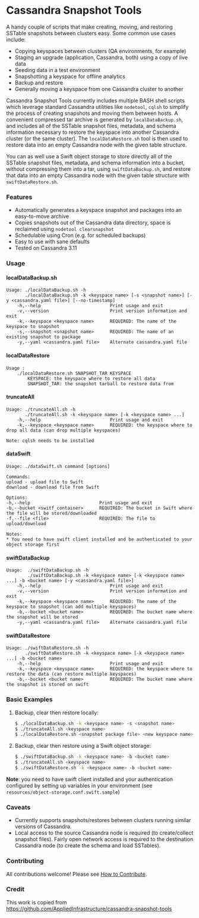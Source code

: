 # Cassandra Snapshot Tools 

A handy couple of scripts that make creating, moving, and restoring SSTable snapshots between clusters easy.  Some common use cases include:
* Copying keyspaces between clusters (QA environments, for example)
* Staging an upgrade (application, Cassandra, both) using a copy of live data
* Seeding data in a test environment
* Snapshotting a keyspace for offline analytics
* Backup and restore
* Generally moving a keyspace from one Cassandra cluster to another

Cassandra Snapshot Tools currently includes multiple BASH shell scripts which leverage standard Cassandra utilities like `nodetool`, `cqlsh` to simplify the process of creating snapshots and moving them between hosts.  A convenient compressed tar archive is generated by `localDataBackup.sh`, and includes all of the SSTable snapshot files, metadata, and schema information necessary to restore the keyspace into another Cassandra cluster (or the same cluster).  The `localDataRestore.sh` tool is then used to restore data into an empty Cassandra node with the given table structure.

You can as well use a Swift object storage to store directly all of the SSTable snapshot files, metadata, and schema information into a bucket, without compressing them into a tar, using `swiftDataBackup.sh`, and restore that data into an empty Cassandra node with the given table structure with `swiftDataRestore.sh`.

### Features
* Automatically generates a keyspace snapshot and packages into an easy-to-move archive
* Copies snapshots out of the Cassandra data directory, space is reclaimed using `nodetool clearsnapshot`
* Schedulable using Cron (e.g. for scheduled backups)
* Easy to use with sane defaults
* Tested on Cassandra 3.11

### Usage
#### localDataBackup.sh

    Usage: ./localDataBackup.sh -h
           ./localDataBackup.sh -k <keyspace name> [-s <snapshot name>] [-y <cassandra.yaml file>] [--no-timestamp]
        -h,--help                          Print usage and exit
        -v,--version                       Print version information and exit
        -k,--keyspace <keyspace name>      REQUIRED: The name of the keyspace to snapshot
        -s,--snapshot <snapshot name>      REQUIRED: The name of an existing snapshot to package
        -y,--yaml <cassandra.yaml file>    Alternate cassandra.yaml file

#### localDataRestore

    Usage : 
        ./localDataRestore.sh SNAPSHOT_TAR KEYSPACE
            KEYSPACE: the keyspace where to restore all data
            SNAPSHOT_TAR: the snapshot tarball to restore data from

#### truncateAll

    Usage: ./truncateAll.sh -h
           ./truncateAll.sh -k <keyspace name> [-k <keyspace name> ...]
        -h,--help                          Print usage and exit
        -k,--keyspace <keyspace name>      REQUIRED: the keyspace where to drop all data (can drop multiple keyspaces)

    Note: cqlsh needs to be installed

#### dataSwift

    Usage: ./dataSwift.sh command [options]

    Commands:
    upload - upload file to Swift
    download - download file from Swift

    Options:
    -h,--help                          Print usage and exit
    -b,--bucket <switf_container>      REQUIRED: The bucket in Swift where the file will be stored/downloaded
    -f,--file <file>                   REQUIRED: The file to upload/download

    Notes:
    * You need to have swift client installed and be authenticated to your object storage first

#### swiftDataBackup

    Usage:  ./swiftDataBackup.sh -h
            ./swiftDataBackup.sh -k <keyspace name> [-k <keyspace name> ...] -b <bucket name> [-y <cassandra.yaml file>]
        -h,--help                          Print usage and exit
        -v,--version                       Print version information and exit
        -k,--keyspace <keyspace name>      REQUIRED: The name of the keyspace to snapshot (can add multiple keyspaces)
        -b,--bucket <bucket name>          REQUIRED: The bucket name where the snapshot will be stored
        -y,--yaml <cassandra.yaml file>    Alternate cassandra.yaml file

#### swiftDataRestore

    Usage: ./swiftDataRestore.sh -h
           ./swiftDataRestore.sh -k <keyspace name> [-k <keyspace name> ...] -b <bucket name>
        -h,--help                          Print usage and exit
        -k,--keyspace <keyspace name>      REQUIRED: the keyspace where to restore the data (can restore multiple keyspaces)
        -b,--bucket <bucket name>          REQUIRED: The bucket name where the snapshot is stored on swift

### Basic Examples

1. Backup, clear then restore locally:

    ```sh
    $ ./localDataBackup.sh -k <keyspace name> -s <snapshot name>
    $ ./truncateAll.sh <keyspace name> 
    $ ./localDataRestore.sh <snapshot package file> <new keyspace name>
    ```

2. Backup, clear then restore using a Swift object storage:

    ```sh
    $ ./swiftDataBackup.sh -k <keyspace name> -b <bucket name>
    $ ./truncateAll.sh <keyspace name> 
    $ ./swiftDataRestore.sh -k <keyspace name> -b <bucket name>
    ```

**Note**: you need to have swift client installed and your authentication configured by setting up variables in your environment (see `resources/object-storage.conf.swift.sample`)

### Caveats
* Currently supports snapshots/restores between clusters running similar versions of Cassandra.
* Local access to the source Cassandra node is required (to create/collect snapshot files).  Fairly open network access is required to the destination Cassandra node (to create the schema and load SSTables).

### Contributing
All contributions welcome!  Please see [How to Contribute](CONTRIBUTING.md).

### Credit

This work is copied from https://github.com/AppliedInfrastructure/cassandra-snapshot-tools
